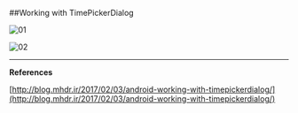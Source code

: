 ##Working with TimePickerDialog

![01](https://raw.githubusercontent.com/mhdr/AndroidSamples/master/018/images/Android%20Emulator%20-%20Nexus_5_API_25%3A5554_001.png  "01")

![02](https://raw.githubusercontent.com/mhdr/AndroidSamples/master/018/images/Android%20Emulator%20-%20Nexus_5_API_25%3A5554_002.png  "02")

***

**References**

[http://blog.mhdr.ir/2017/02/03/android-working-with-timepickerdialog/](http://blog.mhdr.ir/2017/02/03/android-working-with-timepickerdialog/) 
